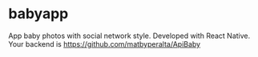 # babyapp
App baby photos with social network style. Developed with React Native. Your backend is https://github.com/matbyperalta/ApiBaby
